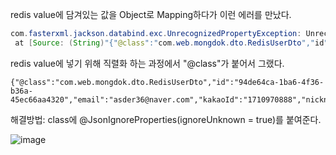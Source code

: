 redis value에 담겨있는 값을 Object로 Mapping하다가 이런 에러를 만났다.

```java
com.fasterxml.jackson.databind.exc.UnrecognizedPropertyException: Unrecognized field "@class" (class com.web.mongdok.dto.RedisUserDto), not marked as ignorable (6 known properties: "id", "email", "kakaoId", "promise", "nickname", "category"])
 at [Source: (String)"{"@class":"com.web.mongdok.dto.RedisUserDto","id":"94de64ca-1ba6-4f36-b36a-45ec66aa4320","email":"asder36@naver.com","kakaoId":"1710970888","nickname":"cheonghwa","category":"N","promise":"JGS"}"; line: 1, column: 12] (through reference chain: com.web.mongdok.dto.RedisUserDto["@class"])
```



redis value에 넣기 위해 직렬화 하는 과정에서 "@class"가 붙어서 그랬다.

```
{"@class":"com.web.mongdok.dto.RedisUserDto","id":"94de64ca-1ba6-4f36-b36a-45ec66aa4320","email":"asder36@naver.com","kakaoId":"1710970888","nickname":"cheonghwa","category":"N","promise":"JGS"}
```



해결방법: class에 @JsonIgnoreProperties(ignoreUnknown = true)를 붙여준다.



![image](https://user-images.githubusercontent.com/43662673/116775837-37a54780-aaa0-11eb-8cff-c42989a91ebc.png)